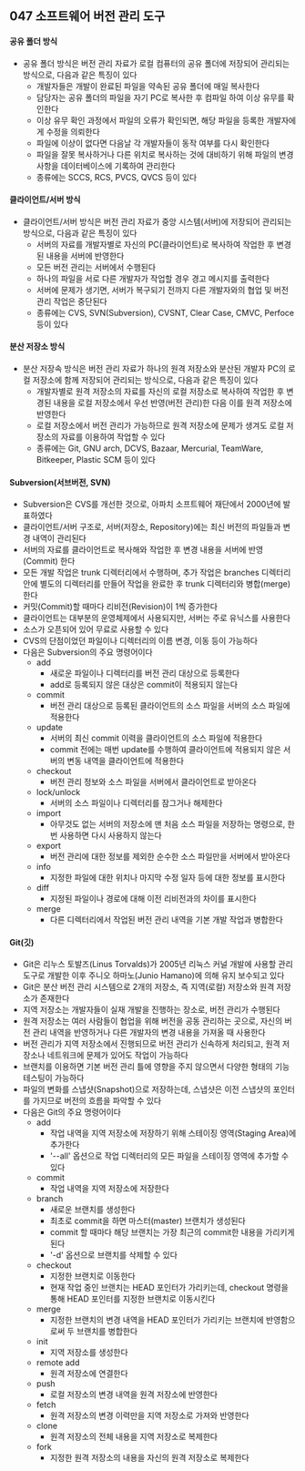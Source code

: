 ## 047 소프트웨어 버전 관리 도구

#### 공유 폴더 방식

- 공유 폴더 방식은 버전 관리 자료가 로컬 컴퓨터의 공유 폴더에 저장되어 관리되는 방식으로, 다음과 같은 특징이 있다
  - 개발자들은 개발이 완료된 파일을 약속된 공유 폴더에 매일 복사한다
  - 담당자는 공유 폴더의 파일을 자기 PC로 복사한 후 컴파일 하여 이상 유무를 확인한다
  - 이상 유무 확인 과정에서 파일의 오류가 확인되면, 해당 파일을 등록한 개발자에게 수정을 의뢰한다
  - 파일에 이상이 없다면 다음날 각 개발자들이 동작 여부를 다시 확인한다
  - 파일을 잘못 복사하거나 다른 위치로 복사하는 것에 대비하기 위해 파일의 변경사항을 데이터베이스에 기록하여 관리한다
  - 종류에는 SCCS, RCS, PVCS, QVCS 등이 있다



#### 클라이언트/서버 방식

- 클라이언트/서버 방식은 버전 관리 자료가 중앙 시스템(서버)에 저장되어 관리되는 방식으로, 다음과 같은 특징이 있다
  - 서버의 자료를 개발자별로 자신의 PC(클라이언트)로 복사하여 작업한 후 변경된 내용을 서버에 반영한다
  - 모든 버전 관리는 서버에서 수행된다
  - 하나의 파일을 서로 다른 개발자가 작업할 경우 경고 메시지를 출력한다
  - 서버에 문제가 생기면, 서버가 복구되기 전까지 다른 개발자와의 협업 및 버전 관리 작업은 중단된다
  - 종류에는 CVS, SVN(Subversion), CVSNT, Clear Case, CMVC, Perfoce 등이 있다



#### 분산 저장소 방식

- 분산 저장속 방식은 버전 관리 자료가 하나의 원격 저장소와 분산된 개발자 PC의 로컬 저장소에 함께 저장되어 관리되는 방식으로, 다음과 같은 특징이 있다
  - 개발자별로 원격 저장소의 자료를 자신의 로컬 저장소로 복사하여 작업한 후 변경된 내용을 로컬 저장소에서 우선 반영(버전 관리)한 다음 이를 원격 저장소에 반영한다
  - 로컬 저장소에서 버전 관리가 가능하므로 원격 저장소에 문제가 생겨도 로컬 저장소의 자료를 이용하여 작업할 수 있다
  - 종류에는 Git, GNU arch, DCVS, Bazaar, Mercurial, TeamWare, Bitkeeper, Plastic SCM 등이 있다



#### Subversion(서브버전, SVN)

- Subversion은 CVS를 개선한 것으로, 아파치 소프트웨어 재단에서 2000년에 발표하였다
- 클라이언트/서버 구조로, 서버(저장소, Repository)에는 최신 버전의 파일들과 변경 내역이 관리된다
- 서버의 자료를 클라이언트로 복사해와 작업한 후 변경 내용을 서버에 반영(Commit) 한다
- 모든 개발 작업은 trunk 디렉터리에서 수행하며, 추가 작업은 branches 디렉터리 안에 별도의 디렉터리를 만들어 작업을 완료한 후 trunk 디렉터리와 병합(merge) 한다
- 커밋(Commit)할 때마다 리비전(Revision)이 1씩 증가한다
- 클라이언트는 대부분의 운영체제에서 사용되지만, 서버는 주로 유닉스를 사용한다
- 소스가 오픈되어 있어 무료로 사용할 수 있다
- CVS의 단점이었던 파일이나 디렉터리의 이름 변경, 이동 등이 가능하다
- 다음은 Subversion의 주요 명령어이다
  - add
    - 새로운 파일이나 디렉터리를 버전 관리 대상으로 등록한다
    - add로 등록되지 않은 대상은 commit이 적용되지 않는다
  - commit
    - 버전 관리 대상으로 등록된 클라이언트의 소스 파일을 서버의 소스 파일에 적용한다
  - update
    - 서버의 최신 commit 이력을 클라이언트의 소스 파일에 적용한다
    - commit 전에는 매번 update를 수행하여 클라이언트에 적용되지 않은 서버의 변동 내역을 클라이언트에 적용한다
  - checkout
    - 버전 관리 정보와 소스 파일을 서버에서 클라이언트로 받아온다
  - lock/unlock
    - 서버의 소스 파일이나 디렉터리를 잠그거나 해제한다
  - import
    - 아무것도 없는 서버의 저장소에 맨 처음 소스 파일을 저장하는 명령으로, 한 번 사용하면 다시 사용하지 않는다
  - export
    - 버전 관리에 대한 정보를 제외한 순수한 소스 파일만을 서버에서 받아온다
  - info
    - 지정한 파일에 대한 위치나 마지막 수정 일자 등에 대한 정보를 표시한다
  - diff
    - 지정된 파일이나 경로에 대해 이전 리비전과의 차이를 표시한다
  - merge
    - 다른 디렉터리에서 작업된 버전 관리 내역을 기본 개발 작업과 병합한다



#### Git(깃)

- Git은 리누스 토발즈(Linus Torvalds)가 2005년 리눅스 커널 개발에 사용할 관리 도구로 개발한 이후 주니오 하마노(Junio Hamano)에 의해 유지 보수되고 있다
- Git은 분산 버전 관리 시스템으로 2개의 저장소, 즉 지역(로컬) 저장소와 원격 저장소가 존재한다
- 지역 저장소는 개발자들이 실재 개발을 진행하는 장소로, 버전 관리가 수행된다
- 원격 저장소는 여러 사람들이 협업을 위해 버전을 공동 관리하는 곳으로, 자신의 버전 관리 내역을 반영하거나 다른 개발자의 변경 내용을 가져올 때 사용한다
- 버전 관리가 지역 저장소에서 진행되므로 버전 관리가 신속하게 처리되고, 원격 저장소나 네트워크에 문제가 있어도 작업이 가능하다
- 브랜치를 이용하면 기본 버전 관리 틀에 영향을 주지 않으면서 다양한 형태의 기능 테스팅이 가능하다
- 파일의 변화를 스냅샷(Snapshot)으로 저장하는데, 스냅샷은 이전 스냅샷의 포인터를 가지므로 버전의 흐름을 파악할 수 있다
- 다음은 Git의 주요 명령어이다
  - add
    - 작업 내역을 지역 저장소에 저장하기 위해 스테이징 영역(Staging Area)에 추가한다
    - '--all' 옵션으로 작업 디렉터리의 모든 파일을 스테이징 영역에 추가할 수 있다
  - commit
    - 작업 내역을 지역 저장소에 저장한다
  - branch
    - 새로운 브랜치를 생성한다
    - 최초로 commit을 하면 마스터(master) 브랜치가 생성된다
    - commit 할 때마다 해당 브랜치는 가장 최근의 commit한 내용을 가리키게 된다
    - '-d' 옵션으로 브랜치를 삭제할 수 있다
  - checkout
    - 지정한 브랜치로 이동한다
    - 현재 작업 중인 브랜치는 HEAD 포인터가 가리키는데, checkout 명령을 통해 HEAD 포인터를 지정한 브랜치로 이동시킨다
  - merge
    - 지정한 브랜치의 변경 내역을 HEAD 포인터가 가리키는 브랜치에 반영함으로써 두 브랜치를 병합한다
  - init
    - 지역 저장소를 생성한다
  - remote add
    - 원격 저장소에 연결한다
  - push
    - 로컬 저장소의 변경 내역을 원격 저장소에 반영한다
  - fetch
    - 원격 저장소의 변경 이력만을 지역 저장소로 가져와 반영한다
  - clone
    - 원격 저장소의 전체 내용을 지역 저장소로 복제한다
  - fork
    - 지정한 원격 저장소의 내용을 자신의 원격 저장소로 복제한다